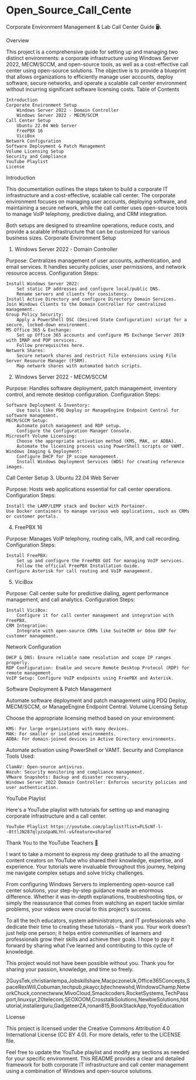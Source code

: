 # Open_Source_Call_Cente

Corporate Environment Management & Lab Call Center Guide 🖥️📞

Overview

This project is a comprehensive guide for setting up and managing two distinct environments: a corporate infrastructure using Windows Server 2022, MECM/SCCM, and open-source tools, as well as a cost-effective call center using open-source solutions. The objective is to provide a blueprint that allows organizations to efficiently manage user accounts, deploy software, secure networks, and operate a scalable call center environment without incurring significant software licensing costs.
Table of Contents

    Introduction
    Corporate Environment Setup
        Windows Server 2022 - Domain Controller
        Windows Server 2022 - MECM/SCCM
    Call Center Setup
        Ubuntu 22.04 Web Server
        FreePBX 16
        ViciBox
    Network Configuration
    Software Deployment & Patch Management
    Volume Licensing Setup
    Security and Compliance
    YouTube Playlist
    License

Introduction

This documentation outlines the steps taken to build a corporate IT infrastructure and a cost-effective, scalable call center. The corporate environment focuses on managing user accounts, deploying software, and maintaining a secure network, while the call center uses open-source tools to manage VoIP telephony, predictive dialing, and CRM integration.

Both setups are designed to streamline operations, reduce costs, and provide a scalable infrastructure that can be customized for various business sizes.
Corporate Environment Setup
1. Windows Server 2022 - Domain Controller

Purpose: Centralizes management of user accounts, authentication, and email services. It handles security policies, user permissions, and network resource access.
Configuration Steps:

    Install Windows Server 2022:
        Set static IP addresses and configure local/public DNS.
        Rename servers and clients for consistency.
    Install Active Directory and configure Directory Domain Services.
    Join Windows Clients to the Domain Controller for centralized management.
    Group Policy Security:
        Apply a PowerShell DSC (Desired State Configuration) script for a secure, locked-down environment.
    MS Office 365 & Exchange:
        Set up Office 365 accounts and configure MS Exchange Server 2019 with IMAP and POP services.
        Follow prerequisites here.
    Network Shares:
        Secure network shares and restrict file extensions using File Server Resource Manager (FSRM).
        Map network shares with automated batch scripts.

2. Windows Server 2022 - MECM/SCCM

Purpose: Handles software deployment, patch management, inventory control, and remote desktop configuration.
Configuration Steps:

    Software Deployment & Inventory:
        Use tools like PDQ Deploy or ManageEngine Endpoint Central for software management.
    MECM/SCCM Setup:
        Automate patch management and RDP setup.
        Configure the Configuration Manager Console.
    Microsoft Volume Licensing:
        Choose the appropriate activation method (KMS, MAK, or ADBA).
        Automate the licensing process using PowerShell scripts or VAMT.
    Windows Imaging & Deployment:
        Configure DHCP for IP scope management.
        Install Windows Deployment Services (WDS) for creating reference images.

Call Center Setup
3. Ubuntu 22.04 Web Server

Purpose: Hosts web applications essential for call center operations.
Configuration Steps:

    Install the LAMP/LEMP stack and Docker with Portainer.
    Use Docker containers to manage various web applications, such as CRMs or customer portals.

4. FreePBX 16

Purpose: Manages VoIP telephony, routing calls, IVR, and call recording.
Configuration Steps:

    Install FreePBX:
        Set up and configure the FreePBX GUI for managing VoIP services.
        Follow the official FreePBX Installation Guide.
    Configure Asterisk for call routing and VoIP management.

5. ViciBox

Purpose: Call center suite for predictive dialing, agent performance management, and call analytics.
Configuration Steps:

    Install ViciBox:
        Configure it for call center management and integration with FreePBX.
    CRM Integration:
        Integrate with open-source CRMs like SuiteCRM or Odoo ERP for customer management.

Network Configuration

    DHCP & DNS: Ensure reliable name resolution and scope IP ranges properly.
    RDP Configuration: Enable and secure Remote Desktop Protocol (RDP) for remote management.
    VoIP Setup: Configure VoIP endpoints using FreePBX and Asterisk.

Software Deployment & Patch Management

Automate software deployment and patch management using PDQ Deploy, MECM/SCCM, or ManageEngine Endpoint Central.
Volume Licensing Setup

Choose the appropriate licensing method based on your environment:

    KMS: For large organizations with many devices.
    MAK: For smaller or isolated environments.
    ADBA: For domain-joined devices in Active Directory environments.

Automate activation using PowerShell or VAMT.
Security and Compliance
Tools Used:

    ClamAV: Open-source antivirus.
    Wazuh: Security monitoring and compliance management.
    VMware Snapshots: Backup and disaster recovery.
    Windows Server 2022 Domain Controller: Enforces security policies and user authentication.

YouTube Playlist

Here's a YouTube playlist with tutorials for setting up and managing corporate infrastructure and a call center.

    YouTube Playlist https://youtube.com/playlist?list=PL5cNf-l--8ttlJN287qlyzuGpaNLYnl-v&feature=shared

Thank You to the YouTube Teachers 🙏

I want to take a moment to express my deep gratitude to all the amazing content creators on YouTube who shared their knowledge, expertise, and experience. Your tutorials were invaluable throughout this journey, helping me navigate complex setups and solve tricky challenges.

From configuring Windows Servers to implementing open-source call center solutions, your step-by-step guidance made an enormous difference. Whether it was in-depth explanations, troubleshooting tips, or simply the reassurance that comes from watching an expert tackle similar problems, your videos were crucial to this project’s success.

To all the tech educators, system administrators, and IT professionals who dedicate their time to creating these tutorials – thank you. Your work doesn’t just help one person; it helps entire communities of learners and professionals grow their skills and achieve their goals. I hope to pay it forward by sharing what I’ve learned and contributing to this cycle of knowledge.

This project would not have been possible without you. Thank you for sharing your passion, knowledge, and time so freely.

2GuysTek,christianlempa,Jobskillshare,MacpczoneUk,Office365Concepts,SpaceRexWill,Cobuman,techpub,pkaycr,bjtechnewshd,WindowsChamp,NetworkChuck,connectwww,MivoCloud,Smackcoders,RocketSystems,TechPassport,linuxsyr,20telecom,SEOXOOM,CrosstalkSolutions,NewbieSolutions,hbtutorial,installerguru,GadgeteerZA,ronan815,BookStackApp,YoyoEducation

License

This project is licensed under the Creative Commons Attribution 4.0 International License (CC BY 4.0). For more details, refer to the LICENSE file.

Feel free to update the YouTube playlist and modify any sections as needed for your specific environment. This README provides a clear and detailed framework for both corporate IT infrastructure and call center management using a combination of Windows and open-source solutions.
